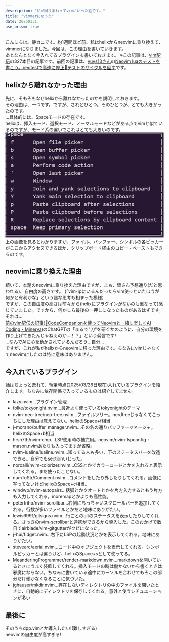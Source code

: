```yaml
---
description: "私が回りまわってvimにいった話です。"
title: "vimmerになった"
date: 20250331
use_prism: true
---
```

こんにちは。静カニです。約1週間ほど前、私はhelixからneovimに乗り換えて、vimmerになりました。今回は、この理由を書いていきます。  
あとなんとなく今入れてるプラグインも書いておきます。
※この記事は、[vim駅伝](https://vim-jp.org/ekiden/)の327本目の記事です。前回の記事は、[yuys13さん](https://github.com/yuys13/)の[Neovim luaのテストを書こう。neotestで高速に修正🔁テストのサイクルを回す](https://zenn.dev/vim_jp/articles/nvim-test-with-neotest-plenary)です。
## helixから離れなかった理由
先に、そもそもなぜhelixから離れなかったのかを説明しておきます。  
その理由は、一つです。ですが、されどひとつ。そのひとつが、とても大きかったのです。  
…具体的には、Spaceモードの存在です。  
helixは、挿入モード、選択モード、ノーマルモードなどがある点でvimと似ているのですが、モード系の違いでこれはとても大きいのです。
![helixのSpaceモードの画像](helix_space.png)
上の画像を見るとわかりますが、ファイル、バッファー、シンボルの各ピッカーがここからアクセスできるほか、クリップボード経由のコピー・ペーストもできるのです。
## neovimに乗り換えた理由
続いて、本題のneovimに乗り換えた理由ですが、まぁ、皆さん予想通り(だと思われる)、自由度の高さです。
(「vim-jpにいるんだったらvim使っといたほうが何かと有利かな」という謎な思考も相まった模様)  
ですが、この自由度の高さは前々から(helixにプラグインがないのも重なって)感じていました。ですから、何かしら最後の一押しになったものがあるはずです。
それは…  
[前のvim駅伝の記事(📘CodeCompanionを使ってNeovimと一緒に楽しくAI Coding - Minerva)](https://minerva.mamansoft.net/%F0%9F%93%98Articles/%F0%9F%93%98CodeCompanion%E3%82%92%E4%BD%BF%E3%81%A3%E3%81%A6Neovim%E3%81%A8%E4%B8%80%E7%B7%92%E3%81%AB%E6%A5%BD%E3%81%97%E3%81%8FAI+Coding)のChatGPTの「まるで"刀"を研ぐかのように、自分の環境を作り上げてきたんじゃねぇのか…！？」という発言です!  
…なんでAIに心を動かされているんだろう…自分…  
ですが、これが私がhelixからneovimに移った理由です。ちなみにvimじゃなくてneovimにしたのは特に意味はありません。
## 今入れているプラグイン
話はちょっと逸れて、執筆時点(2025/03/26日現在)入れているプラグインを紹介します。ちなみに依存関係で入っているものは紹介してません。  

- lazy.nvim…プラグイン管理
- folke/tokyonight.nvim…最近よく使っているtokyonightのテーマ
- nvim-neo-tree/neo-tree.nvim…ファイルツリー。nerdtreeじゃなくてこっちにした理由は覚えてない。helixのSpace+f相当
- j-morano/buffer_manager.nvim…その名の通りバッファーマネージャ。helixのSpace+b相当 
- hrsh7th/nvim-cmp…LSP使用時の補完用。neovim/nvim-lspconfig・mason.nvimあたりも入ってますが省略。
- nvim-lualine/lualine.nvim…知ってる人も多い、下のステータスバーを改造できる。自分でもsectionいじった。
- norcalli/nvim-colorizer.nvim…CSSとかでカラーコードとかを入れると表示してくれる。まだ使ったことない。 
- numToStr/Comment.nvim…コメントをしたり外したりしてくれる。画像に写ってないけどhelixのSpace+c相当。
- windwp/nvim-autopairs…括弧とかクオートとかを片方入力するともう片方も入力してくれる。inoremapとかよりも高性能。
- petertriho/nvim-scrollbar…右側にちっちゃいスクロールバーを追加してくれる。行数が多いファイルとかだと地味にありがたい。
- lewis6991/gitsigns.nvim…行ごとのgitのステータスを表示したりしてくれる。さっきのnvim-scrollbarと連携ができるから導入した。このおかげで数日でairblade/vim-gitgutterがクビになった。
- j-hui/fidget.nvim…右下にLSPの起動状況とかを表示してくれる。地味にありがたい。
- stevearc/aerial.nvim…コード中のオブジェクトを表示してくれる。シンボルピッカーとは違うけど、helixのSpace+sとして使ってる。
- MeanderingProgrammer/render-markdown.nvim…markdownを開いているときにうまく装飾してくれる。挿入モードの時は働かないから書くときは邪魔にならない。ちなみに書いている途中にカーソルを合わせてもそこの部分だけ働かなくなることに気づいた。
- jghauser/mkdir.nvim…存在しないディレクトリの中のファイルを開いたときに、自動的にディレクトリを保存してくれる。意外と使うシチュエーションが多い
## 最後に
そのうちdpp.vimとか導入したい!(難しすぎる)  
neovimの自由度が高すぎる!

